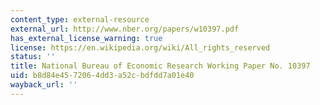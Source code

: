 ```yaml
---
content_type: external-resource
external_url: http://www.nber.org/papers/w10397.pdf
has_external_license_warning: true
license: https://en.wikipedia.org/wiki/All_rights_reserved
status: ''
title: National Bureau of Economic Research Working Paper No. 10397
uid: b8d84e45-7206-4dd3-a52c-bdfdd7a01e40
wayback_url: ''
---
```


